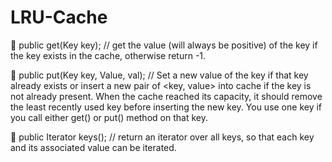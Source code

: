 # LRU-Cache
 public get(Key key); // get the value (will always be positive) of the key if the key exists in the cache, otherwise return -1.

 public put(Key key, Value, val); // Set a new value of the key if that key already exists or insert a new pair of <key, value> into cache if the key is not already present. When the cache reached its capacity, it should remove the least recently used key before inserting the new key. You use one key if you call either get() or put() method on that key.

 public Iterator<Key> keys(); // return an iterator over all keys, so that each key and its associated value can be iterated.
